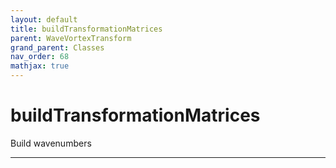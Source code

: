 ```yaml
---
layout: default
title: buildTransformationMatrices
parent: WaveVortexTransform
grand_parent: Classes
nav_order: 68
mathjax: true
---
```


#  buildTransformationMatrices

Build wavenumbers


---

